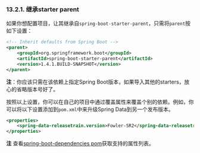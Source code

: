 ### 13.2.1. 继承starter parent

如果你想配置项目，让其继承自`spring-boot-starter-parent`，只需将`parent`按如下设置：
```xml
<!-- Inherit defaults from Spring Boot -->
<parent>
    <groupId>org.springframework.boot</groupId>
    <artifactId>spring-boot-starter-parent</artifactId>
    <version>1.4.1.BUILD-SNAPSHOT</version>
</parent>
```
**注**：你应该只需在该依赖上指定Spring Boot版本，如果导入其他的starters，放心的省略版本号好了。

按照以上设置，你可以在自己的项目中通过覆盖属性来覆盖个别的依赖。例如，你可以将以下设置添加到`pom.xml`中来升级Spring Data到另一个发布版本。
```xml
<properties>
    <spring-data-releasetrain.version>Fowler-SR2</spring-data-releasetrain.version>
</properties>
```

**注** 查看[spring-boot-dependencies pom](https://github.com/spring-projects/spring-boot/tree/master/spring-boot-dependencies/pom.xml)获取支持的属性列表。
